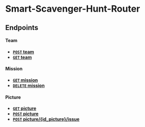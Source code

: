 # Smart-Scavenger-Hunt-Router


## Endpoints

#### Team

- **[<code>POST</code> team](https://github.com/afloury/Smart-Scavenger-Hunt-Router/blob/master/POST_team.md)**
- **[<code>GET</code> team](https://github.com/afloury/Smart-Scavenger-Hunt-Router/blob/master/GET_team.md)**


#### Mission

- **[<code>GET</code> mission](https://github.com/afloury/Smart-Scavenger-Hunt-Router/blob/master/GET_mission.md)**
- **[<code>DELETE</code> mission](https://github.com/afloury/Smart-Scavenger-Hunt-Router/blob/master/DELETE_mission.md)**


#### Picture

- **[<code>GET</code> picture](https://github.com/afloury/Smart-Scavenger-Hunt-Router/blob/master/GET_picture.md)**
- **[<code>POST</code> picture](https://github.com/afloury/Smart-Scavenger-Hunt-Router/blob/master/POST_picture.md)**
- **[<code>POST</code> picture/{id_picture}/issue](https://github.com/afloury/Smart-Scavenger-Hunt-Router/blob/master/POST_team.md)**



